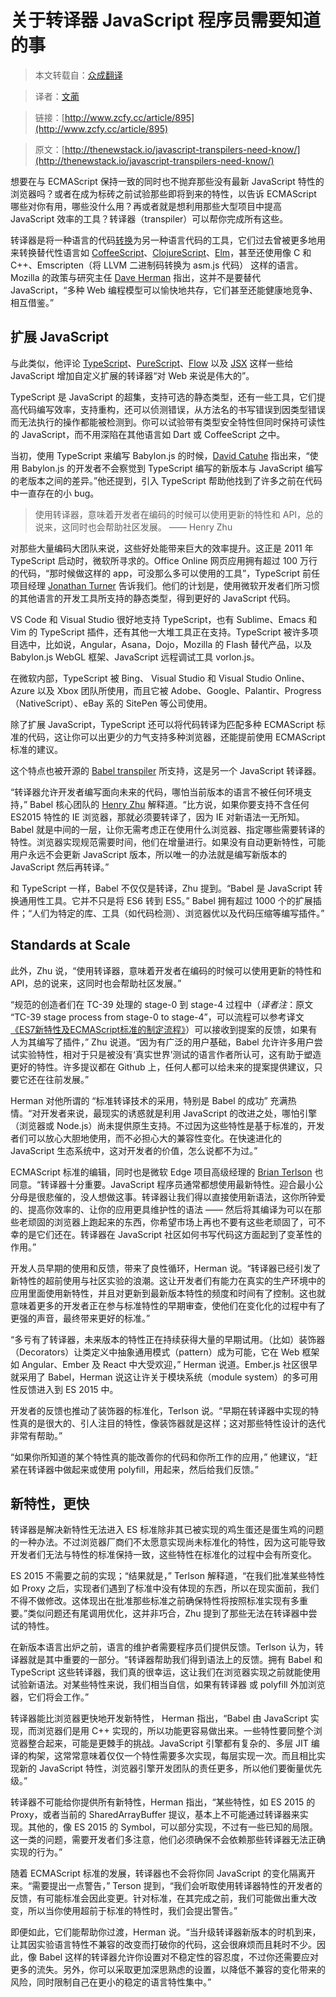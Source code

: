 # 关于转译器 JavaScript 程序员需要知道的事

> 本文转载自：[众成翻译](http://www.zcfy.cc)

> 译者：[文蔺](http://www.zcfy.cc/@wemlin)

> 链接：[http://www.zcfy.cc/article/895](http://www.zcfy.cc/article/895)

> 原文：[http://thenewstack.io/javascript-transpilers-need-know/](http://thenewstack.io/javascript-transpilers-need-know/)

想要在与 ECMAScript 保持一致的同时也不抛弃那些没有最新 JavaScript 特性的浏览器吗？或者在成为标砖之前试验那些即将到来的特性，以告诉 ECMAScript 哪些对你有用，哪些没什么用？再或者就是想利用那些大型项目中提高 JavaScript 效率的工具？转译器（transpiler）可以帮你完成所有这些。

转译器是将一种语言的代码[转换](https://www.stevefenton.co.uk/2012/11/compiling-vs-transpiling/)为另一种语言代码的工具，它们过去曾被更多地用来转换替代性语言如 [CoffeeScript](http://coffeescript.org/)、[ClojureScript](https://github.com/clojure/clojurescript)、[Elm](http://elm-lang.org/)，甚至还使用像 C 和 C++、Emscripten（将 LLVM 二进制码转换为 asm.js 代码） 这样的语言。Mozilla 的政策与研究主任 [Dave Herman](https://twitter.com/littlecalculist) 指出，这并不是要替代 JavaScript，“多种 Web 编程模型可以愉快地共存，它们甚至还能健康地竞争、相互借鉴。”

## 扩展 JavaScript

与此类似，他评论 [TypeScript](https://www.typescriptlang.org/)、[PureScript](http://www.purescript.org/)、[Flow](http://flowtype.org/) 以及 [JSX](https://facebook.github.io/jsx/) 这样一些给 JavaScript 增加自定义扩展的转译器“对 Web 来说是伟大的”。

TypeScript 是 JavaScript 的超集，支持可选的静态类型，还有一些工具，它们提高代码编写效率，支持重构，还可以侦测错误，从方法名的书写错误到因类型错误而无法执行的操作都能被检测到。你可以试验带有类型安全特性但同时保持可读性的 JavaScript，而不用深陷在其他语言如 Dart 或 CoffeeScript 之中。

当初，使用 TypeScript 来编写 Babylon.js 的时候，[David Catuhe](http://blogs.msdn.com/b/eternalcoding/archive/2014/04/28/why-we-decided-to-move-from-plain-javascript-to-typescript-for-babylon-js.aspx) 指出来，“使用 Babylon.js 的开发者不会察觉到 TypeScript 编写的新版本与 JavaScript 编写的老版本之间的差异。”他还提到，引入 TypeScript 帮助他找到了许多之前在代码中一直存在的小 bug。

> 使用转译器，意味着开发者在编码的时候可以使用更新的特性和 API，总的说来，这同时也会帮助社区发展。 —— Henry Zhu

对那些大量编码大团队来说，这些好处能带来巨大的效率提升。这正是 2011 年 TypeScript 启动时，微软所寻求的。Office Online 网页应用拥有超过 100 万行的代码，“那时候做这样的 app，可没那么多可以使用的工具”，TypeScript 前任项目经理 [Jonathan Turner](https://twitter.com/jntrnr) 告诉我们。他们的计划是，使用微软开发者们所习惯的其他语言的开发工具所支持的静态类型，得到更好的 JavaScript 代码。

VS Code 和 Visual Studio 很好地支持 TypeScript，也有 Sublime、Emacs 和 Vim 的 TypeScript 插件，还有其他一大堆工具正在支持。TypeScript 被许多项目选中，比如说，Angular，Asana，Dojo，Mozilla 的 Flash 替代产品，以及 Babylon.js WebGL 框架、JavaScript 远程调试工具 vorlon.js。

在微软内部，TypeScript 被 Bing、 Visual Studio 和  Visual Studio Online、Azure 以及 Xbox 团队所使用，而且它被 Adobe、Google、Palantir、Progress（NativeScript）、eBay 系的 SitePen 等公司使用。

除了扩展 JavaScript，TypeScript 还可以将代码转译为匹配多种 ECMAScript 标准的代码，这让你可以出更少的力气支持多种浏览器，还能提前使用 ECMAScript 标准的建议。

这个特点也被开源的 [Babel transpiler](https://babeljs.io/) 所支持，这是另一个 JavaScript 转译器。

“转译器允许开发者编写面向未来的代码，哪怕当前版本的语言不被任何环境支持，” Babel 核心团队的 [Henry Zhu](https://github.com/hzoo) 解释道。“比方说，如果你要支持不含任何 ES2015 特性的 IE 浏览器，那就必须要转译了，因为 IE 对新语法一无所知。Babel 就是中间的一层，让你无需考虑正在使用什么浏览器、指定哪些需要转译的特性。浏览器实现规范需要时间，他们在增量进行。如果没有自动更新特性，可能用户永远不会更新 JavaScript 版本，所以唯一的办法就是编写新版本的 JavaScript 然后再转译。”

和 TypeScript 一样，Babel 不仅仅是转译，Zhu 提到。“Babel 是 JavaScript 转换通用性工具。它并不只是将 ES6 转到 ES5。” Babel 拥有超过 1000 个的扩展插件；“人们为特定的库、工具（如代码检测）、浏览器优以及代码压缩等编写插件。”

## Standards at Scale

此外，Zhu 说，“使用转译器，意味着开发者在编码的时候可以使用更新的特性和 API，总的说来，这同时也会帮助社区发展。”

“规范的创造者们在 TC-39 处理的 stage-0 到 stage-4 过程中（*译者注*：原文 “TC-39 stage process from stage-0 to stage-4”，可以流程可以参考译文[《ES7新特性及ECMAScript标准的制定流程》](http://www.open-open.com/news/view/1769839)）可以接收到提案的反馈，如果有人为其编写了插件，” Zhu 说道。“因为有广泛的用户基础，Babel 允许许多用户尝试实验特性，相对于只是被没有‘真实世界’测试的语言作者所认可，这有助于塑造更好的特性。许多提议都在 Github 上，任何人都可以给未来的提案提供建议，只要它还在往前发展。”

Herman 对他所谓的 “标准转译技术的采用，特别是 Babel 的成功” 充满热情。“对开发者来说，最现实的诱惑就是利用 JavaScript 的改进之处，哪怕引擎（浏览器或 Node.js）尚未提供原生支持。不过因为这些特性是基于标准的，开发者们可以放心大胆地使用，而不必担心大的兼容性变化。在快速进化的 JavaScript 生态系统中，这对开发者的价值，怎么说都不为过。”

ECMAScript 标准的编辑，同时也是微软 Edge 项目高级经理的 [Brian Terlson](https://github.com/bterlson) 也同意。“转译器十分重要。JavaScript 程序员通常都想使用最新特性。迎合最小公分母是很悲催的，没人想做这事。转译器让我们得以直接使用新语法，这你所钟爱的、提高你效率的、让你的应用更具维护性的语法 —— 然后将其编译为可以在那些老顽固的浏览器上跑起来的东西，你希望市场上再也不要有这些老顽固了，可不幸的是它们还在。转译器在 JavaScript 社区如何书写代码这方面起到了变革性的作用。”

开发人员早期的使用和反馈，带来了良性循环，Herman 说。“转译器已经引发了新特性的超前使用与社区实验的浪潮。这让开发者们有能力在真实的生产环境中的应用里面使用新特性，并且对更新到最新版本特性的频度和时间有了控制。这也就意味着更多的开发者正在参与标准特性的早期审查，使他们在变化化的过程中有了更强的声音，最终带来更好的标准。”

“多亏有了转译器，未来版本的特性正在持续获得大量的早期试用。（比如）装饰器（Decorators）让类定义中抽象通用模式（pattern）成为可能，它在 Web 框架如 Angular、Ember 及 React 中大受欢迎，” Herman 说道。Ember.js 社区很早就采用了 Babel，Herman 说这让许关于模块系统（module system）的多可用性反馈进入到 ES 2015 中。

开发者的反馈也推动了装饰器的标准化，Terlson 说。“早期在转译器中实现的特性真的是很大的、引人注目的特性，像装饰器就是这样；这对那些特性设计的迭代非常有帮助。”

“如果你所知道的某个特性真的能改善你的代码和你所工作的应用，” 他建议，“赶紧在转译器中做起来或使用 polyfill，用起来，然后给我们反馈。”

## 新特性，更快

转译器是解决新特性无法进入 ES 标准除非其已被实现的鸡生蛋还是蛋生鸡的问题的一种办法。不过浏览器厂商们不太愿意实现尚未标准化的特性，因为这可能导致开发者们无法与特性的标准保持一致，这些特性在标准化的过程中会有所变化。

ES 2015 不需要之前的实现；“结果就是，” Terlson 解释道，“在我们批准某些特性如 Proxy 之后，实现者们遇到了标准中没有体现的东西，所以在现实面前，我们不得不做修改。这体现出在批准那些标准之前确保特性将按照标准实现有多重要。”类似问题还有尾调用优化，这并非巧合，Zhu 提到了那些无法在转译器中尝试的特性。

在新版本语言出炉之前，语言的维护者需要程序员们提供反馈。Terlson 认为，转译器就是其中重要的一部分。“转译器帮助我们得到语法上的反馈。拥有 Babel 和 TypeScript 这些转译器，我们真的很幸运，这让我们在浏览器实现之前就能使用试验新语法。对某些特性来说，我们相当自信，如果有转译器 或 polyfill 外加浏览器，它们将会工作。”

转译器能比浏览器更快地开发新特性， Herman 指出，“Babel 由 JavaScript 实现，而浏览器们是用 C++ 实现的，所以功能更容易做出来。一些特性要同整个浏览器整合起来，可能是更棘手的挑战。JavaScript 引擎都有复杂的、多层 JIT 编译的构架，这常常意味着仅仅一个特性需要多次实现，每层实现一次。而且相比实现新的 JavaScript 特性，浏览器引擎开发团队的责任更多，所以他们要衡量优先级。”

转译器不可能给你提供所有新特性，Herman 指出，“某些特性，如 ES 2015 的 Proxy，或者当前的 SharedArrayBuffer 提议，基本上不可能通过转译器来实现。其他的，像 ES 2015 的 Symbol，可以部分实现，不过有一些已知的局限。这一类的问题，需要开发者们多注意，他们必须确保不会依赖那些转译器无法正确实现的行为。”

随着 ECMAScript 标准的发展，转译器也不会将你同 JavaScript 的变化隔离开来。“需要提出一点警告，” Terson 提到，“我们会听取使用转译器特性的开发者的反馈，有可能标准会因此变更。针对标准，在其完成之前，我们可能做出重大改变，所以当你使用超前于标准的特性时，我们会提出警告。”

即便如此，它们能帮助你过渡，Herman 说。“当升级转译器新版本的时机到来，让其因实验语言特性不兼容的改变而打破你的代码，这会很麻烦而且耗时不少。因此，像 Babel 这样的转译器允许你设置对不稳定性的容忍度，不过你还需要应对更多的流失。另外，你可以采取更加深思熟虑的设置，以降低不兼容的变化带来的风险，同时限制自己在更小的稳定的语言特性集中。”